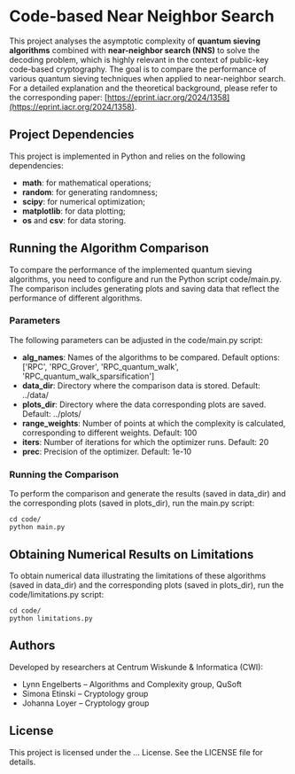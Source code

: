 # Code-based Near Neighbor Search

This project analyses the asymptotic complexity of **quantum sieving algorithms** combined with **near-neighbor search (NNS)** to solve the decoding problem, which is highly relevant in the context of public-key code-based cryptography. The goal is to compare the performance of various quantum sieving techniques when applied to near-neighbor search. For a detailed explanation and the theoretical background, please refer to the corresponding paper: [https://eprint.iacr.org/2024/1358](https://eprint.iacr.org/2024/1358).

## Project Dependencies

This project is implemented in Python and relies on the following dependencies:

- **math**: for mathematical operations;
- **random**: for generating randomness;
- **scipy**: for numerical optimization;
- **matplotlib**: for data plotting;
- **os** and **csv**: for data storing.

## Running the Algorithm Comparison

To compare the performance of the implemented quantum sieving algorithms, you need to configure and run the Python script code/main.py. The comparison includes generating plots and saving data that reflect the performance of different algorithms.

### Parameters

The following parameters can be adjusted in the code/main.py script:
- **alg_names**: Names of the algorithms to be compared. Default options: ['RPC', 'RPC_Grover', 'RPC_quantum_walk', 'RPC_quantum_walk_sparsification']
- **data_dir**: Directory where the comparison data is stored. Default: ../data/
- **plots_dir**: Directory where the data corresponding plots are saved. Default: ../plots/
- **range_weights**: Number of points at which the complexity is calculated, corresponding to different weights. Default: 100
- **iters**: Number of iterations for which the optimizer runs. Default: 20
- **prec**: Precision of the optimizer. Default: 1e-10

### Running the Comparison

To perform the comparison and generate the results (saved in data_dir) and the corresponding plots (saved in plots_dir), run the main.py script:
```
cd code/
python main.py
```

## Obtaining Numerical Results on Limitations

To obtain numerical data illustrating the limitations of these algorithms (saved in data_dir) and the corresponding plots (saved in plots_dir), run the code/limitations.py script:

```
cd code/
python limitations.py
```

## Authors
Developed by researchers at Centrum Wiskunde & Informatica (CWI):
- Lynn Engelberts – Algorithms and Complexity group, QuSoft
- Simona Etinski – Cryptology group
- Johanna Loyer – Cryptology group

## License
This project is licensed under the ... License. See the LICENSE file for details.

